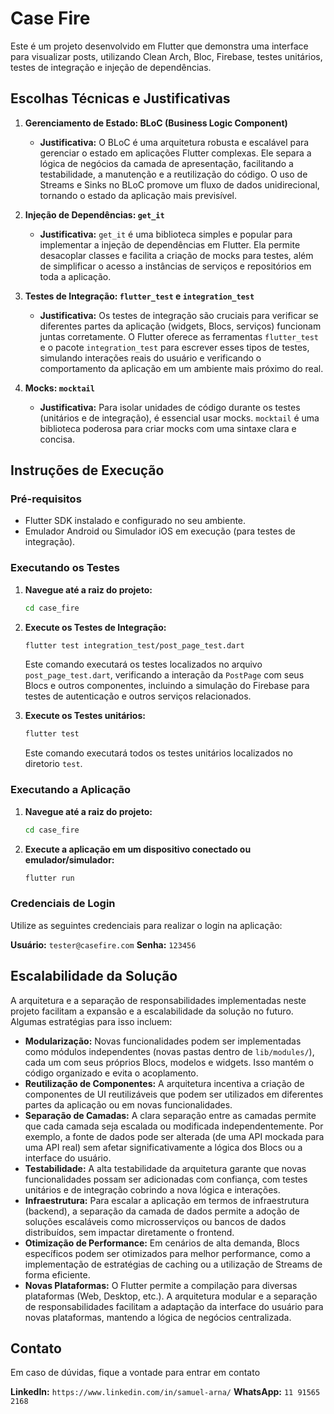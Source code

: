 # Case Fire

Este é um projeto desenvolvido em Flutter que demonstra uma interface para visualizar posts, utilizando Clean Arch, Bloc, Firebase, testes unitários, testes de integração e injeção de dependências.

## Escolhas Técnicas e Justificativas

1.  **Gerenciamento de Estado: BLoC (Business Logic Component)**
    - **Justificativa:** O BLoC é uma arquitetura robusta e escalável para gerenciar o estado em aplicações Flutter complexas. Ele separa a lógica de negócios da camada de apresentação, facilitando a testabilidade, a manutenção e a reutilização do código. O uso de Streams e Sinks no BLoC promove um fluxo de dados unidirecional, tornando o estado da aplicação mais previsível.

2.  **Injeção de Dependências: `get_it`**
    - **Justificativa:** `get_it` é uma biblioteca simples e popular para implementar a injeção de dependências em Flutter. Ela permite desacoplar classes e facilita a criação de mocks para testes, além de simplificar o acesso a instâncias de serviços e repositórios em toda a aplicação.

3.  **Testes de Integração: `flutter_test` e `integration_test`**
    - **Justificativa:** Os testes de integração são cruciais para verificar se diferentes partes da aplicação (widgets, Blocs, serviços) funcionam juntas corretamente. O Flutter oferece as ferramentas `flutter_test` e o pacote `integration_test` para escrever esses tipos de testes, simulando interações reais do usuário e verificando o comportamento da aplicação em um ambiente mais próximo do real.

4.  **Mocks: `mocktail`**
    - **Justificativa:** Para isolar unidades de código durante os testes (unitários e de integração), é essencial usar mocks. `mocktail` é uma biblioteca poderosa para criar mocks com uma sintaxe clara e concisa.

## Instruções de Execução

### Pré-requisitos

- Flutter SDK instalado e configurado no seu ambiente.
- Emulador Android ou Simulador iOS em execução (para testes de integração).

### Executando os Testes

1.  **Navegue até a raiz do projeto:**
    ```bash
    cd case_fire
    ```

2.  **Execute os Testes de Integração:**
    ```bash
    flutter test integration_test/post_page_test.dart
    ```
    Este comando executará os testes localizados no arquivo `post_page_test.dart`, verificando a interação da `PostPage` com seus Blocs e outros componentes, incluindo a simulação do Firebase para testes de autenticação e outros serviços relacionados.

3.  **Execute os Testes unitários:**
    ```bash
    flutter test
    ```
    Este comando executará todos os testes unitários localizados no diretorio `test`.


### Executando a Aplicação

1.  **Navegue até a raiz do projeto:**
    ```bash
    cd case_fire
    ```

2.  **Execute a aplicação em um dispositivo conectado ou emulador/simulador:**
    ```bash
    flutter run
    ``` 


### Credenciais de Login

Utilize as seguintes credenciais para realizar o login na aplicação:

**Usuário:** `tester@casefire.com`
**Senha:** `123456`


## Escalabilidade da Solução

A arquitetura e a separação de responsabilidades implementadas neste projeto facilitam a expansão e a escalabilidade da solução no futuro. Algumas estratégias para isso incluem:

* **Modularização:** Novas funcionalidades podem ser implementadas como módulos independentes (novas pastas dentro de `lib/modules/`), cada um com seus próprios Blocs, modelos e widgets. Isso mantém o código organizado e evita o acoplamento.
* **Reutilização de Componentes:** A arquitetura incentiva a criação de componentes de UI reutilizáveis que podem ser utilizados em diferentes partes da aplicação ou em novas funcionalidades.
* **Separação de Camadas:** A clara separação entre as camadas permite que cada camada seja escalada ou modificada independentemente. Por exemplo, a fonte de dados pode ser alterada (de uma API mockada para uma API real) sem afetar significativamente a lógica dos Blocs ou a interface do usuário.
* **Testabilidade:** A alta testabilidade da arquitetura garante que novas funcionalidades possam ser adicionadas com confiança, com testes unitários e de integração cobrindo a nova lógica e interações.
* **Infraestrutura:** Para escalar a aplicação em termos de infraestrutura (backend), a separação da camada de dados permite a adoção de soluções escaláveis como microsserviços ou bancos de dados distribuídos, sem impactar diretamente o frontend.
* **Otimização de Performance:** Em cenários de alta demanda, Blocs específicos podem ser otimizados para melhor performance, como a implementação de estratégias de caching ou a utilização de Streams de forma eficiente.
* **Novas Plataformas:** O Flutter permite a compilação para diversas plataformas (Web, Desktop, etc.). A arquitetura modular e a separação de responsabilidades facilitam a adaptação da interface do usuário para novas plataformas, mantendo a lógica de negócios centralizada.


## Contato

Em caso de dúvidas, fique a vontade para entrar em contato

**LinkedIn:** `https://www.linkedin.com/in/samuel-arna/`
**WhatsApp:** `11 91565 2168` 
